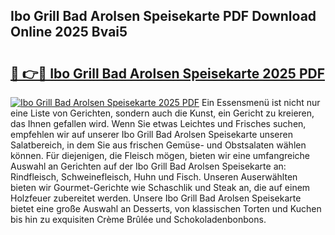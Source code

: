## Ibo Grill Bad Arolsen Speisekarte PDF Download Online 2025 Bvai5

# <h2><a href="http://gcdqofu.nevu.top/?p=Ibo+Grill+Bad+Arolsen+Speisekarte">🔗 👉🔴 Ibo Grill Bad Arolsen Speisekarte 2025 PDF</a></h2>

[![Ibo Grill Bad Arolsen Speisekarte 2025 PDF](https://i.imgur.com/dBaPXMq.png)](http://gcdqofu.nevu.top/?p=Ibo+Grill+Bad+Arolsen+Speisekarte)
Ein Essensmenü ist nicht nur eine Liste von Gerichten, sondern auch die Kunst, ein Gericht zu kreieren, das Ihnen gefallen wird. Wenn Sie etwas Leichtes und Frisches suchen, empfehlen wir auf unserer Ibo Grill Bad Arolsen Speisekarte unseren Salatbereich, in dem Sie aus frischen Gemüse- und Obstsalaten wählen können. Für diejenigen, die Fleisch mögen, bieten wir eine umfangreiche Auswahl an Gerichten auf der Ibo Grill Bad Arolsen Speisekarte an: Rindfleisch, Schweinefleisch, Huhn und Fisch. Unseren Auserwählten bieten wir Gourmet-Gerichte wie Schaschlik und Steak an, die auf einem Holzfeuer zubereitet werden. Unsere Ibo Grill Bad Arolsen Speisekarte bietet eine große Auswahl an Desserts, von klassischen Torten und Kuchen bis hin zu exquisiten Crème Brûlée und Schokoladenbonbons.
